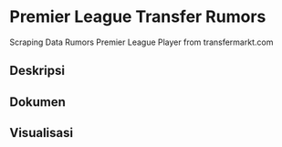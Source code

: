 # Premier League Transfer Rumors
Scraping Data Rumors Premier League Player from transfermarkt.com

## Deskripsi

## Dokumen

## Visualisasi
